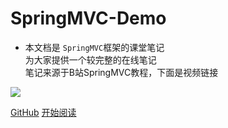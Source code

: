 

# **SpringMVC-Demo**

- 本文档是 ```SpringMVC```框架的课堂笔记<br>为大家提供一个较完整的在线笔记<br>笔记来源于B站SpringMVC教程，下面是视频链接



[![](https://res.mowangblog.top/img/2021/10/bilibili-video-orange)](https://www.bilibili.com/video/BV1Ry4y1574R)

[GitHub](https://github.com/mjmiki/Document-Springmvc)
[开始阅读](?id=spring-mvc-demo)
